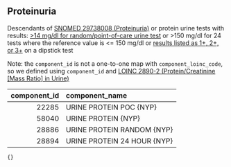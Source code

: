 ## Proteinuria 

Descendants of [SNOMED 29738008 (Proteinuria)](https://athena.ohdsi.org/search-terms/terms/75650) or protein urine tests with results: [>14 mg/dl for random/point-of-care urine test](https://medlineplus.gov/ency/article/003580.htm) or >150 mg/dl for 24 tests where the reference value is <= 150 mg/dl or [results listed as 1+, 2+, or 3+](https://pedclerk.uchicago.edu/page/urinalysis-what-does-it-all-mean) on a dipstick test

Note: the `component_id` is not a one-to-one map with `component_loinc_code`, so we defined using `component_id` and [LOINC 2890-2 (Protein/Creatinine [Mass Ratio] in Urine)](https://athena.ohdsi.org/search-terms/terms/3001582)

| component_id|component_name              |
|------------:|:---------------------------|
|        22285|URINE PROTEIN POC {NYP}     |
|        58040|URINE PROTEIN {NYP}         |
|        28886|URINE PROTEIN RANDOM {NYP}  |
|        28894|URINE PROTEIN 24 HOUR {NYP} |

```SQL
{}
```

